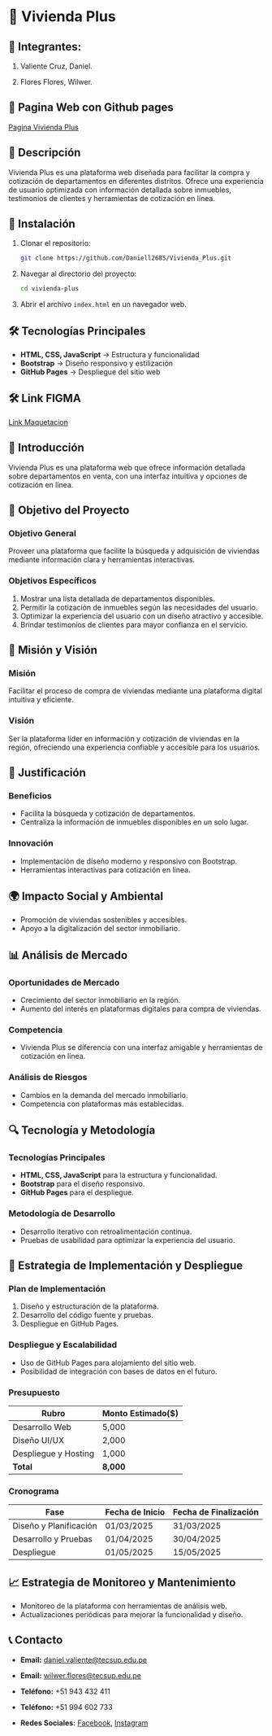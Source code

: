 # 🏡 Vivienda Plus

## 📄 Integrantes:
1. Valiente Cruz, Daniel.

2. Flores Flores, Wilwer.


## 📌 Pagina Web con Github pages
[Pagina Vivienda Plus](https://daniell2685.github.io/Vivienda_Plus/index.html#inicio)


## 📖 Descripción
Vivienda Plus es una plataforma web diseñada para facilitar la compra y cotización de departamentos en diferentes distritos. Ofrece una experiencia de usuario optimizada con información detallada sobre inmuebles, testimonios de clientes y herramientas de cotización en línea.

## 🚀 Instalación
1. Clonar el repositorio:
   ```sh
   git clone https://github.com/Daniell2685/Vivienda_Plus.git
   ```
2. Navegar al directorio del proyecto:
   ```sh
   cd vivienda-plus
   ```
3. Abrir el archivo `index.html` en un navegador web.

## 🛠️ Tecnologías Principales
- **HTML, CSS, JavaScript** → Estructura y funcionalidad
- **Bootstrap** → Diseño responsivo y estilización
- **GitHub Pages** → Despliegue del sitio web

## 🛠️ Link FIGMA

[Link Maquetacion](https://www.figma.com/design/B8M1PhxYGKopoPoRdQXVev/Vivienda-Plus?node-id=7-1031&p=f)



## 📄 Introducción
Vivienda Plus es una plataforma web que ofrece información detallada sobre departamentos en venta, con una interfaz intuitiva y opciones de cotización en línea.

## 🎯 Objetivo del Proyecto
### Objetivo General
Proveer una plataforma que facilite la búsqueda y adquisición de viviendas mediante información clara y herramientas interactivas.

### Objetivos Específicos
1. Mostrar una lista detallada de departamentos disponibles.
2. Permitir la cotización de inmuebles según las necesidades del usuario.
3. Optimizar la experiencia del usuario con un diseño atractivo y accesible.
4. Brindar testimonios de clientes para mayor confianza en el servicio.

## 🚀 Misión y Visión
### Misión
Facilitar el proceso de compra de viviendas mediante una plataforma digital intuitiva y eficiente.

### Visión
Ser la plataforma líder en información y cotización de viviendas en la región, ofreciendo una experiencia confiable y accesible para los usuarios.

## 🌟 Justificación
### Beneficios
- Facilita la búsqueda y cotización de departamentos.
- Centraliza la información de inmuebles disponibles en un solo lugar.

### Innovación
- Implementación de diseño moderno y responsivo con Bootstrap.
- Herramientas interactivas para cotización en línea.

## 🌍 Impacto Social y Ambiental
- Promoción de viviendas sostenibles y accesibles.
- Apoyo a la digitalización del sector inmobiliario.

## 📊 Análisis de Mercado
### Oportunidades de Mercado
- Crecimiento del sector inmobiliario en la región.
- Aumento del interés en plataformas digitales para compra de viviendas.

### Competencia
- Vivienda Plus se diferencia con una interfaz amigable y herramientas de cotización en línea.

### Análisis de Riesgos
- Cambios en la demanda del mercado inmobiliario.
- Competencia con plataformas más establecidas.

## 🔍 Tecnología y Metodología
### Tecnologías Principales
- **HTML, CSS, JavaScript** para la estructura y funcionalidad.
- **Bootstrap** para el diseño responsivo.
- **GitHub Pages** para el despliegue.

### Metodología de Desarrollo
- Desarrollo iterativo con retroalimentación continua.
- Pruebas de usabilidad para optimizar la experiencia del usuario.

## 🔧 Estrategia de Implementación y Despliegue
### Plan de Implementación
1. Diseño y estructuración de la plataforma.
2. Desarrollo del código fuente y pruebas.
3. Despliegue en GitHub Pages.

### Despliegue y Escalabilidad
- Uso de GitHub Pages para alojamiento del sitio web.
- Posibilidad de integración con bases de datos en el futuro.

### Presupuesto
| Rubro                 | Monto Estimado($)|
|---------------------- |------------------|
| Desarrollo Web        | 5,000            |
| Diseño UI/UX          | 2,000            |
| Despliegue y Hosting  | 1,000            |
| **Total**             | **8,000**        |

### Cronograma
| Fase                   | Fecha de Inicio |Fecha de Finalización|
|----------------------  |---------------  |---------------------|
| Diseño y Planificación | 01/03/2025      | 31/03/2025          |
| Desarrollo y Pruebas   | 01/04/2025      | 30/04/2025          |
| Despliegue             | 01/05/2025      | 15/05/2025          |

## 📈 Estrategia de Monitoreo y Mantenimiento
- Monitoreo de la plataforma con herramientas de análisis web.
- Actualizaciones periódicas para mejorar la funcionalidad y diseño.

## 📞 Contacto
- **Email:** daniel.valiente@tecsup.edu.pe
- **Email:** wilwer.flores@tecsup.edu.pe

- **Teléfono:** +51 943 432 411
- **Teléfono:** +51 994 602 733
- **Redes Sociales:** [Facebook](https://facebook.com/viviendaplus), [Instagram](https://instagram.com/viviendaplus)


